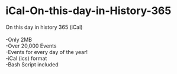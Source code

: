 # iCal-On-this-day-in-History-365
On this day in history 365 (iCal)
<br>
<br>
-Only 2MB<br>
-Over 20,000 Events <br>
-Events for every day of the year!<br>
-iCal (ics) format<br>
-Bash Script included<br>
